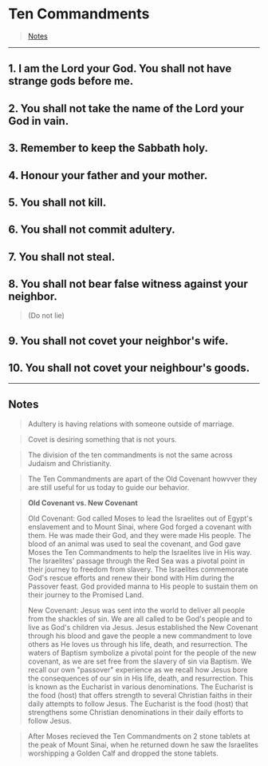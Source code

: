 # Ten Commandments

> [Notes](tencommandments?id=notes)

---

## 1. I am the Lord your God. You shall not have strange gods before me.

## 2. You shall not take the name of the Lord your God in vain.

## 3. Remember to keep the Sabbath holy.

## 4. Honour your father and your mother.

## 5. You shall not kill.

## 6. You shall not commit adultery.

## 7. You shall not steal.

## 8. You shall not bear false witness against your neighbor.
> (Do not lie)

## 9. You shall not covet your neighbor's wife.

## 10. You shall not covet your neighbour's goods.

---

## Notes

> Adultery is having relations with someone outside of marriage.

> Covet is desiring something that is not yours.

> The division of the ten commandments is not the same across Judaism and Christianity.

> The Ten Commandments are apart of the Old Covenant howvver they are still useful for us today to guide our behavior. 

> **Old Covenant vs. New Covenant**
>
> Old Covenant: God called Moses to lead the Israelites out of Egypt's enslavement and to Mount Sinai, where God forged a covenant with them. He was made their God, and they were made His people. The blood of an animal was used to seal the covenant, and God gave Moses the Ten Commandments to help the Israelites live in His way. The Israelites' passage through the Red Sea was a pivotal point in their journey to freedom from slavery. The Israelites commemorate God's rescue efforts and renew their bond with Him during the Passover feast. God provided manna to His people to sustain them on their journey to the Promised Land.
>
> New Covenant: Jesus was sent into the world to deliver all people from the shackles of sin. We are all called to be God's people and to live as God's children via Jesus. Jesus established the New Covenant through his blood and gave the people a new commandment to love others as He loves us through his life, death, and resurrection. The waters of Baptism symbolize a pivotal point for the people of the new covenant, as we are set free from the slavery of sin via Baptism. We recall our own "passover" experience as we recall how Jesus bore the consequences of our sin in His life, death, and resurrection. This is known as the Eucharist in various denominations. The Eucharist is the food (host) that offers strength to several Christian faiths in their daily attempts to follow Jesus. The Eucharist is the food (host) that strengthens some Christian denominations in their daily efforts to follow Jesus.

> After Moses recieved the Ten Commandments on 2 stone tablets at the peak of Mount Sinai, when he returned down he saw the Israelites worshipping a Golden Calf and dropped the stone tablets.
